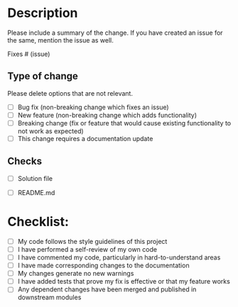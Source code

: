 <!-- make sure that these checkboxes are checked in order -->
# Description

Please include a summary of the change.
If you have created an issue for the same, mention the issue as well.

Fixes # (issue)

## Type of change
<!-- to check the box, type 'X' in the square brackets, for example [X] README.md -->
Please delete options that are not relevant.

- [ ] Bug fix (non-breaking change which fixes an issue)
- [ ] New feature (non-breaking change which adds functionality)
- [ ] Breaking change (fix or feature that would cause existing functionality to not work as expected)
- [ ] This change requires a documentation update

## Checks
<!-- if you added these files, type 'X' in the square brackets, for example [X] README.md -->
- [ ] Solution file
<!-- list the language of the soution file as well -->
- [ ] README.md

# Checklist:

- [ ] My code follows the style guidelines of this project
- [ ] I have performed a self-review of my own code
- [ ] I have commented my code, particularly in hard-to-understand areas
- [ ] I have made corresponding changes to the documentation
- [ ] My changes generate no new warnings
- [ ] I have added tests that prove my fix is effective or that my feature works
- [ ] Any dependent changes have been merged and published in downstream modules
